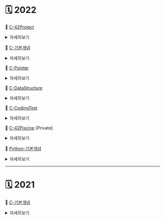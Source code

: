 # 🗓 2022
    
📌 [C-42Project](https://github.com/ejaee/42_Project)

<details>
<summary>  <kbd>자세히보기</kbd> </summary>

* 📖 교재 : [42seoul](https://42seoul.kr/seoul42/main/view)

<div align="center">

[![ejachoi's 42 stats](https://badge42.vercel.app/api/v2/cl60us3xz001109mpf946886y/stats?cursusId=21&coalitionId=88)](https://github.com/JaeSeoKim/badge42)

</dev>

</details>

📌 [C-기본개념](https://github.com/Ejaeda/C_lang/tree/master/C-lang)

<details>
<summary>  <kbd>자세히보기</kbd> </summary>
    
* 📖 교재 : [열혈강의 최호성의 C 프로그래밍](http://www.kyobobook.co.kr/product/detailViewKor.laf?ejkGb=KOR&mallGb=KOR&barcode=9788965400172&orderClick=LAG&Kc=)
    * 빠르게 여러번 학습하기
    * 코드 따라하면서 내용 [정리하기](https://github.com/Ejaeda/C_lang/tree/master/C-lang)

</details>
    
📌 [C-Pointer](https://github.com/Ejaeda/C_lang/tree/master/C-Pointer)

<details>
<summary>  <kbd>자세히보기</kbd> </summary>

* 📖 교재 : [공동환의 열혈강의 C 포인터](https://freelec.co.kr/lecture/%EC%97%B4%ED%98%88%EA%B0%95%EC%9D%98-c-%ED%8F%AC%EC%9D%B8%ED%84%B0/)
    * 포인터 익숙해지기
    * 코드 따라하면서 내용 [정리하기](https://github.com/Ejaeda/C_lang/tree/master/Pointer)

</details>    

📌 [C-DataStructure](https://github.com/Ejaeda/C_lang/tree/master/C-DataStructure)

<details>
<summary> <kbd>자세히보기</kbd> </summary>
    
*  📖 교재 : [윤성우의 열혈 자료구조](http://www.kyobobook.co.kr/product/detailViewKor.laf?mallGb=KOR&ejkGb=KOR&barcode=9788996094067)
  * 2인 1개조 동료평가 진행(1주 2파트 진행)
  * 깃허브 개념 정리

### 스터디 방법 및 규칙
* 학습 방법
  * 1주마다 자료구조 동료평가 2회 진행
  * 1일마다 코딩테스트 문제풀이 최소 1회 진행
  * 개인 학습 내용은 각자 정리 후 README에 업데이트
  
### 스터디 일정('21.11.07.~)
* 자료구조
    * [DAY1](https://github.com/Ejaeda/C_lang/tree/master/C-DataStructure/Ch01.Data_Structure) 자료구조와 알고리즘의 이해
    * [DAY2](https://github.com/Ejaeda/C_lang/tree/master/C-DataStructure/Ch02.Recursion) 재귀
    * [DAY3](https://github.com/Ejaeda/C_lang/tree/master/C-DataStructure/Ch03.Linked_List) 연결 리스트1
    * [DAY4](https://github.com/Ejaeda/C_lang/tree/master/C-DataStructure/Ch04.Linked_List2) 연결 리스트2
    * [DAY5](https://github.com/Ejaeda/C_lang/tree/master/C-DataStructure/Ch05.Linked_List3) 연결 리스트3
    * [DAY6](https://github.com/Ejaeda/C_lang/tree/master/C-DataStructure/Ch06.Stack) 스택
    * [DAY7](https://github.com/Ejaeda/C_lang/tree/master/C-DataStructure/Ch07.Queue) 큐
    * [DAY8](https://github.com/Ejaeda/C_lang/tree/master/C-DataStructure/Ch08.Tree) 트리
    * [DAY9](https://github.com/Ejaeda/C_lang/tree/master/C-DataStructure/Ch09.Priority_Queue) 우선순위 큐
    * [DAY10](https://github.com/Ejaeda/C_lang/tree/master/C-DataStructure/Ch10.Sorting) 정렬
    * [DAY11] 탐색
    * [DAY12] 탐색2
    * [DAY13] 테이블과 해쉬
    * [DAY14] 그래프

  ### 관련 개인 Repository
  * [ejchoi](https://github.com/Ejaeda)
  * [bochoi](https://github.com/BB-choi)
  * [juji](https://github.com/ji-junhyuk)
  * [ichoi](https://github.com/ICCHOI)
  * [jnam](https://github.com/namzisun)

</details>


📌 [C-CodingTest](https://github.com/Ejaeda/C_lang/tree/master/C-CodingTest)

<details>
<summary>  <kbd>자세히보기</kbd> </summary>

*  📖 사이트 : [백준](https://www.acmicpc.net/step)
  * [라이벌 제도](https://solved.ac/ranking/rival)를 통한 그룹 라이벌 진도 확인
  * [class](https://solved.ac/class)에 선별된 문제를 참고하여 학습
</details>

📌 [C-42Piscine](https://github.com/Ejaeda/42_Study_Group/tree/main/ejae/PiscineC) [Private]

<details>
<summary>  <kbd>자세히보기</kbd> </summary>

* 📖 교재 : [42seoul](https://42seoul.kr/seoul42/main/view)
* 학습 목적
    * c언어 함수 자체 구현하기
    * 42-system 자체 norminette 고려하기

* 과제
    * [개인 과제](https://github.com/nawooo/42_Study_Group/tree/main/ejae/PiscineCxx)
    * [팀 과제](https://github.com/nawooo/42_Study_Group/tree/main/ejae/Rush0x)
</details>

📌 [Python-기본개념](https://github.com/ejaee/Python)

<details>
<summary>  <kbd>자세히보기</kbd> </summary>

* 📖 교재 : [혼자 공부하는 파이썬](http://www.kyobobook.co.kr/product/detailViewKor.laf?mallGb=KOR&ejkGb=KOR&barcode=9791162241882)
* 📖 강의 : [혼공파 유튜브](https://www.youtube.com/watch?v=IUXMgyiFBIU&list=PLBXuLgInP-5kr0PclHz1ubNZgESmliuB7)
    * 처음으로 학습한 python
    
* 학습 목적
    * python 경험하기
</details>

----------

# 🗓 2021

📌 [C-기본개념](https://github.com/nawooo/C_lang/blob/master/C-lang/C/readme.md)

<details>
<summary>  <kbd>자세히보기</kbd> </summary>

* 📖 교재 : [모두의 코드](https://modoocode.com/231)
    * 첫 C언어 학습
</details>

<!--
**Ejaeda/Ejaeda** is a ✨ _special_ ✨ repository because its `README.md` (this file) appears on your GitHub profile.

Here are some ideas to get you started:

- 🔭 I’m currently working on ...
- 🌱 I’m currently learning ...
- 👯 I’m looking to collaborate on ...
- 🤔 I’m looking for help with ...
- 💬 Ask me about ...
- 📫 How to reach me: ...
- 😄 Pronouns: ...
- ⚡ Fun fact: ...
-->
